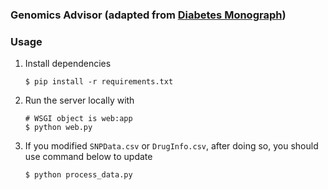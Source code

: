 ### Genomics Advisor (adapted from [Diabetes Monograph](https://github.com/smart-on-fhir/diabetes-monograph-app))
### Usage
1. Install dependencies

	```
	$ pip install -r requirements.txt
	```

2. Run the server locally with

	```
	# WSGI object is web:app
	$ python web.py
	```
3. If you modified `SNPData.csv` or `DrugInfo.csv`, after doing so, you should use command below to update
	
	```
	$ python process_data.py
	```
